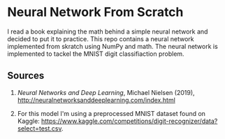 # Neural Network From Scratch
I read a book explaining the math behind a simple neural network and decided to put it to practice. This repo contains a neural network implemented from skratch using NumPy and math. The neural network is implemented to tackel the MNIST digit classifiaction problem.

## Sources
1. *Neural Networks and Deep Learning*, Michael Nielsen (2019), http://neuralnetworksanddeeplearning.com/index.html

2. For this model I'm using a preprocessed MNIST dataset found on Kaggle: https://www.kaggle.com/competitions/digit-recognizer/data?select=test.csv.
